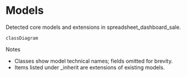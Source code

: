 # Models

Detected core models and extensions in spreadsheet_dashboard_sale.

```mermaid
classDiagram
```

Notes
- Classes show model technical names; fields omitted for brevity.
- Items listed under _inherit are extensions of existing models.
